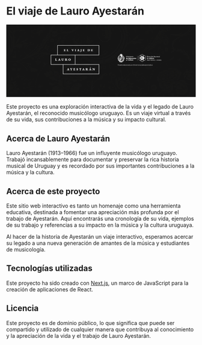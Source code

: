# El viaje de Lauro Ayestarán

![Imagen del Proyecto](/public/lauro-banner.jpg)

Este proyecto es una exploración interactiva de la vida y el legado de Lauro Ayestarán, el reconocido musicólogo uruguayo. Es un viaje virtual a través de su vida, sus contribuciones a la música y su impacto cultural. 

## Acerca de Lauro Ayestarán

Lauro Ayestarán (1913–1966) fue un influyente musicólogo uruguayo. Trabajó incansablemente para documentar y preservar la rica historia musical de Uruguay y es recordado por sus importantes contribuciones a la música y la cultura.

## Acerca de este proyecto

Este sitio web interactivo es tanto un homenaje como una herramienta educativa, destinada a fomentar una apreciación más profunda por el trabajo de Ayestarán. Aquí encontrarás una cronología de su vida, ejemplos de su trabajo y referencias a su impacto en la música y la cultura uruguaya.

Al hacer de la historia de Ayestarán un viaje interactivo, esperamos acercar su legado a una nueva generación de amantes de la música y estudiantes de musicología.

## Tecnologías utilizadas

Este proyecto ha sido creado con [Next.js](https://nextjs.org/), un marco de JavaScript para la creación de aplicaciones de React.

## Licencia

Este proyecto es de dominio público, lo que significa que puede ser compartido y utilizado de cualquier manera que contribuya al conocimiento y la apreciación de la vida y el trabajo de Lauro Ayestarán.

